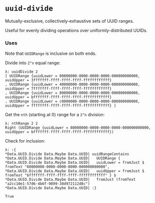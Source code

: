# `uuid-divide`

Mutually-exclusive, collectively-exhaustive sets of UUID ranges.

Useful for evenly dividing operations over uniformly-distributed UUIDs.

### Uses

Note that `UUIDRange` is inclusive on both ends.

Divide into `2^n` equal range:
```
λ: uuidDivide 2
[ UUIDRange {uuidLower = 00000000-0000-0000-0000-000000000000, uuidUpper = 3fffffff-ffff-ffff-ffff-ffffffffffff}
, UUIDRange {uuidLower = 40000000-0000-0000-0000-000000000000, uuidUpper = 7fffffff-ffff-ffff-ffff-ffffffffffff}
, UUIDRange {uuidLower = 80000000-0000-0000-0000-000000000000, uuidUpper = bfffffff-ffff-ffff-ffff-ffffffffffff}
, UUIDRange {uuidLower = c0000000-0000-0000-0000-000000000000, uuidUpper = ffffffff-ffff-ffff-ffff-ffffffffffff} ]
```

Get the `nth` (starting at 0) range for a `2^n` division:
```
λ: nthRange 2 2
Right (UUIDRange {uuidLower = 80000000-0000-0000-0000-000000000000, uuidUpper = bfffffff-ffff-ffff-ffff-ffffffffffff})
```

Check for inclusion:
```
λ: :{
*Data.UUID.Divide Data.Maybe Data.UUID| uuidRangeContains
*Data.UUID.Divide Data.Maybe Data.UUID|   UUIDRange {
*Data.UUID.Divide Data.Maybe Data.UUID|   uuidLower = fromJust $ fromText "80000000-0000-0000-0000-000000000000",
*Data.UUID.Divide Data.Maybe Data.UUID|   uuidUpper = fromJust $ fromText "bfffffff-ffff-ffff-ffff-ffffffffffff" } $
*Data.UUID.Divide Data.Maybe Data.UUID|   fromJust (fromText "a2cc10e1-57d6-4b6f-9899-38d972112d8c")
*Data.UUID.Divide Data.Maybe Data.UUID| :}

True
```
